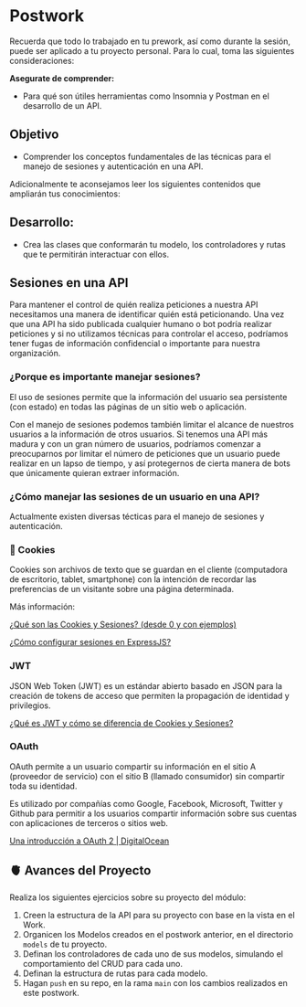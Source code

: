 # Postwork

Recuerda que todo lo trabajado en tu prework, así como durante la sesión, puede ser aplicado a tu proyecto personal. Para lo cual, toma las siguientes consideraciones:

**Asegurate de comprender:**

- Para qué son útiles herramientas como Insomnia y Postman en el desarrollo de un API.

## Objetivo

- Comprender los conceptos fundamentales de las técnicas para el manejo de sesiones y autenticación en una API.

Adicionalmente te aconsejamos leer los siguientes contenidos que ampliarán tus conocimientos:

## Desarrollo:

- Crea las clases que conformarán tu modelo, los controladores y rutas que te permitirán interactuar con ellos.

## Sesiones en una API

Para mantener el control de quién realiza peticiones a nuestra API necesitamos una manera de identificar quién está peticionando. Una vez que una API ha sido publicada cualquier humano o bot podría realizar peticiones y si no utilizamos técnicas para controlar el acceso, podríamos tener fugas de información confidencial o importante para nuestra organización.

### ¿Porque es importante manejar sesiones?

El uso de sesiones permite que la información del usuario sea persistente (con estado) en todas las páginas de un sitio web o aplicación. 

Con el manejo de sesiones podemos también limitar el alcance de nuestros usuarios a la información de otros usuarios. Si tenemos una API más madura y con un gran número de usuarios, podríamos comenzar a preocuparnos por limitar el número de peticiones que un usuario puede realizar en un lapso de tiempo, y así protegernos de cierta manera de bots que únicamente quieran extraer información.

### ¿Cómo manejar las sesiones de un usuario en una API?

Actualmente existen diversas técticas para el manejo de sesiones y autenticación.

### 🍪 Cookies

Cookies son archivos de texto que se guardan en el cliente (computadora de escritorio, tablet, smartphone) con la intención de recordar las preferencias de un visitante sobre una página determinada.

Más información:

[¿Qué son las Cookies y Sesiones? (desde 0 y con ejemplos)](https://programacionymas.com/blog/cookies-y-sesiones)

[¿Cómo configurar sesiones en ExpressJS?](https://devcode.la/tutoriales/como-configurar-sesiones-en-expressjs/)

### JWT

JSON Web Token (JWT) es un estándar abierto basado en JSON para la creación de tokens de acceso que permiten la propagación de identidad y privilegios.

[¿Qué es JWT y cómo se diferencia de Cookies y Sesiones?](https://programacionymas.com/blog/jwt-vs-cookies-y-sesiones)

### OAuth

OAuth permite a un usuario compartir su información en el sitio A (proveedor de servicio) con el sitio B (llamado consumidor) sin compartir toda su identidad. 

Es utilizado por compañías como Google, Facebook, Microsoft, Twitter y Github para permitir a los usuarios compartir información sobre sus cuentas con aplicaciones de terceros o sitios web.

[Una introducción a OAuth 2 | DigitalOcean](https://www.digitalocean.com/community/tutorials/una-introduccion-a-oauth-2-es)

## 🫀 Avances del Proyecto

Realiza los siguientes ejercicios sobre su proyecto del módulo:

1. Creen la estructura de la API para su proyecto con base en la vista en el Work.
2. Organicen los Modelos creados en el postwork anterior, en el directorio `models` de tu proyecto.
3. Definan los controladores de cada uno de sus modelos, simulando el comportamiento del CRUD para cada uno.
4. Definan la estructura de rutas para cada modelo.
5. Hagan `push` en su repo, en la rama `main` con los cambios realizados en este postwork.
